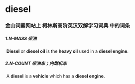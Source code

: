 # diesel

### 金山词霸网站上 柯林斯高阶英汉双解学习词典 中的词条

##### 1.N-MASS 柴油

​	**Diesel** or **diesel oil** is the **heavy oil** used in a **diesel engine**.

##### 2.N-COUNT 柴油车；内燃机车

​	A **diesel** is a **vehicle** which has a **diesel engine**.